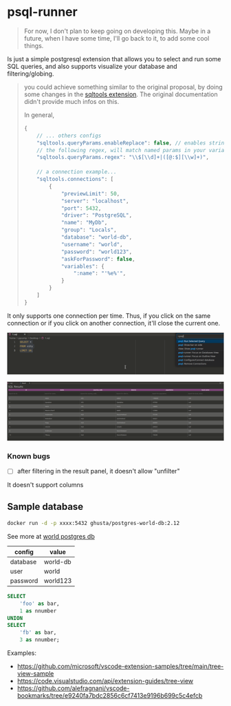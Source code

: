 # psql-runner

> For now, I don't plan to keep going on developing this. Maybe in a future,
> when I have some time, I'll go back to it, to add some cool things.

Is just a simple postgresql extension that allows you to select and run
some SQL queries, and also supports visualize your database and filtering/globing.

> you could achieve something similar to the original proposal, by doing some
> changes in the [sqltools extension]. The original documentation didn't provide
> much infos on this.
>
> In general,
>
> ```js
> {
>     // ... others configs
>     "sqltools.queryParams.enableReplace": false, // enables string replacement.
>     // the following regex, will match named params in your variables files
>     "sqltools.queryParams.regex": "\\$[\\d]+|([@:$][\\w]+)",
>
>     // a connection example...
>     "sqltools.connections": [
>         {
>             "previewLimit": 50,
>             "server": "localhost",
>             "port": 5432,
>             "driver": "PostgreSQL",
>             "name": "MyDb",
>             "group": "Locals",
>             "database": "world-db",
>             "username": "world",
>             "password": "world123",
>             "askForPassword": false,
>             "variables": {
>                 ":name": "'%e%'",
>             }
>         }
>     ]
> }
> ```

It only supports one connection per time. Thus, if you click on the same connection
or if you click on another connection, it'll close the current one.

![input](/docs/image/input.png)

![output](/docs/image/output.png)

### Known bugs

-   [ ] after filtering in the result panel, it doesn't allow "unfilter"

It doesn't support columns

## Sample database

```bash
docker run -d -p xxxx:5432 ghusta/postgres-world-db:2.12
```

See more at [world postgres db]

| config   | value    |
| -------- | -------- |
| database | world-db |
| user     | world    |
| password | world123 |

```sql
SELECT
    'foo' as bar,
    1 as nnumber
UNION
SELECT
    'fb' as bar,
    3 as nnumber;
```

Examples:

-   https://github.com/microsoft/vscode-extension-samples/tree/main/tree-view-sample
-   https://code.visualstudio.com/api/extension-guides/tree-view
-   https://github.com/alefragnani/vscode-bookmarks/tree/e9240fa7bdc2856c6cf7413e9196b699c5c4efcb

[sqltools extension]: https://marketplace.visualstudio.com/items?itemName=mtxr.sqltools
[world postgres db]: https://github.com/ghusta/docker-postgres-world-db
